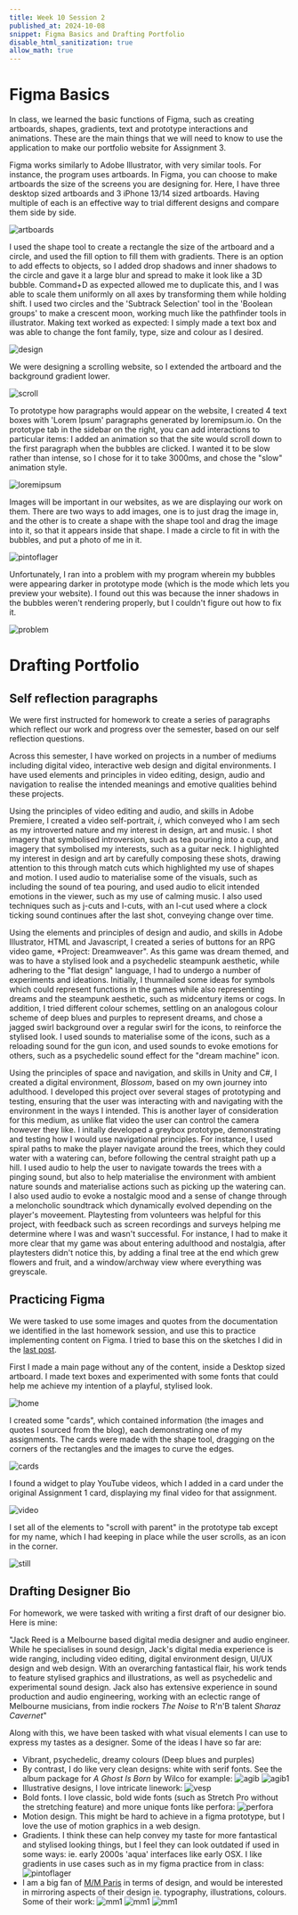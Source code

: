 ```yaml
---
title: Week 10 Session 2
published_at: 2024-10-08
snippet: Figma Basics and Drafting Portfolio
disable_html_sanitization: true
allow_math: true
---
```


# Figma Basics

In class, we learned the basic functions of Figma, such as creating artboards, shapes, gradients, text and prototype interactions and animations. These are the main things that we will need to know to use the application to make our portfolio website for Assignment 3. 

Figma works similarly to Adobe Illustrator, with very similar tools. For instance, the program uses artboards. In Figma, you can choose to make artboards the size of the screens you are designing for. Here, I have three desktop sized artboards and 3 iPhone 13/14 sized artboards. Having multiple of each is an effective way to trial different designs and compare them side by side.

![artboards](/w10s2/1.png)

I used the shape tool to create a rectangle the size of the artboard and a circle, and used the fill option to fill them with gradients. There is an option to add effects to objects, so I added drop shadows and inner shadows to the circle and gave it a large blur and spread to make it look like a 3D bubble. Command+D as expected allowed me to duplicate this, and I was able to scale them uniformly on all axes by transforming them while holding shift. I used two circles and the 'Subtrack Selection' tool in the 'Boolean groups' to make a crescent moon, working much like the pathfinder tools in illustrator. Making text worked as expected: I simply made a text box and was able to change the font family, type, size and colour as I desired.

![design](/w10s2/2.png)

We were designing a scrolling website, so I extended the artboard and the background gradient lower.

![scroll](/w10s2/3.png)

To prototype how paragraphs would appear on the website, I created 4 text boxes with 'Lorem Ipsum' paragraphs generated by loremipsum.io. On the prototype tab in the sidebar on the right, you can add interactions to particular items: I added an animation so that the site would scroll down to the first paragraph when the bubbles are clicked. I wanted it to be slow rather than intense, so I chose for it to take 3000ms, and chose the "slow" animation style. 

![loremipsum](/w10s2/4.png)

Images will be important in our websites, as we are displaying our work on them. There are two ways to add images, one is to just drag the image in, and the other is to create a shape with the shape tool and drag the image into it, so that it appears inside that shape. I made a circle to fit in with the bubbles, and put a photo of me in it.

![pintoflager](/w10s2/6.png)

Unfortunately, I ran into a problem with my program wherein my bubbles were appearing darker in prototype mode (which is the mode which lets you preview your website). I found out this was because the inner shadows in the bubbles weren't rendering properly, but I couldn't figure out how to fix it.

![problem](/w10s2/5.png)

# Drafting Portfolio

## Self reflection paragraphs

We were first instructed for homework to create a series of paragraphs which reflect our work and progress over the semester, based on our self reflection questions.

Across this semester, I have worked on projects in a number of mediums including digital video, interactive web design and digital environments. I have used elements and principles in video editing, design, audio and navigation to realise the intended meanings and emotive qualities behind these projects. 

Using the principles of video editing and audio, and skills in Adobe Premiere, I created a video self-portrait, *i*, which conveyed who I am sech as my introverted nature and my interest in design, art and music. I shot imagery that symbolised introversion, such as tea pouring into a cup, and imagery that symbolised my interests, such as a guitar neck. I highlighted my interest in design and art by carefully composing these shots, drawing attention to this through match cuts which highlighted my use of shapes and motion. I used audio to materialise some of the visuals, such as including the sound of tea pouring, and used audio to elicit intended emotions in the viewer, such as my use of calming music. I also used techniques such as j-cuts and l-cuts, with an l-cut used where a clock ticking sound continues after the last shot, conveying change over time.

Using the elements and principles of design and audio, and skills in Adobe Illustrator, HTML and Javascript, I created a series of buttons for an RPG video game, *Project: Dreamweaver". As this game was dream themed, and was to have a stylised look and a psychedelic steampunk aesthetic, while adhering to the "flat design" language, I had to undergo a number of experiments and ideations. Initially, I thumnailed some ideas for symbols which could represent functions in the games while also representing dreams and the steampunk aesthetic, such as midcentury items or cogs. In addition, I tried different colour schemes, settling on an analogous colour scheme of deep blues and purples to represent dreams, and chose a jagged swirl background over a regular swirl for the icons, to reinforce the stylised look. I used sounds to materialise some of the icons, such as a reloading sound for the gun icon, and used sounds to evoke emotions for others, such as a psychedelic sound effect for the "dream machine" icon.

Using the principles of space and navigation, and skills in Unity and C#, I created a digital environment, *Blossom*, based on my own journey into adulthood. I developed this project over several stages of prototyping and testing, ensuring that the user was interacting with and navigating with the environment in the ways I intended. This is another layer of consideration for this medium, as unlike flat video the user can control the camera however they like. I initally developed a greybox prototype, demonstrating and testing how I would use navigational principles. For instance, I used   spiral paths to make the player navigate around the trees, which they could water with a watering can, before following the central straight path up a hill. I used audio to help the user to navigate towards the trees with a pinging sound, but also to help materialise the environment with ambient nature sounds and materialise actions such as picking up the watering can. I also used audio to evoke a nostalgic mood and a sense of change through a meloncholic soundtrack which dynamically evolved depending on the player's moveement. Playtesting from volunteers was helpful for this project, with feedback such as screen recordings and surveys helping me determine where I was and wasn't successful. For instance, I had to make it more clear that my game was about entering adulthood and nostalgia, after playtesters didn't notice this, by adding a final tree at the end which grew flowers and fruit, and a window/archway view where everything was greyscale. 

## Practicing Figma

We were tasked to use some images and quotes from the documentation we identified in the last homework session, and use this to practice implementing content on Figma. I tried to base this on the sketches I did in the [last post](https://jackreed050-dms1-blog-55.deno.dev/w10s1). 

First I made a main page without any of the content, inside a Desktop sized artboard. I made text boxes and experimented with some fonts that could help me achieve my intention of a playful, stylised look. 

![home](/w10s2/7.png)

I created some "cards", which contained information (the images and quotes I sourced from the blog), each demonstrating one of my assignments. The cards were made with the shape tool, dragging on the corners of the rectangles and the images to curve the edges.

![cards](/w10s2/8.png)

I found a widget to play YouTube videos, which I added in a card under the original Assignment 1 card, displaying my final video for that assignment.

![video](/w10s2/9.png)

I set all of the elements to "scroll with parent" in the prototype tab except for my name, which I had keeping in place while the user scrolls, as an icon in the corner. 

![still](/w10s2/10.png)

## Drafting Designer Bio

For homework, we were tasked with writing a first draft of our designer bio. Here is mine:

"Jack Reed is a Melbourne based digital media designer and audio engineer. While he specialises in sound design, Jack's digital media experience is wide ranging, including video editing, digital environment design, UI/UX design and web design. With an overarching fantastical flair, his work tends to feature stylised graphics and illustrations, as well as psychedelic and experimental sound design. Jack also has extensive experience in sound production and audio engineering, working with an eclectic range of Melbourne musicians, from indie rockers *The Noise* to R'n'B talent *Sharaz Cavernet*"

Along with this, we have been tasked with what visual elements I can use to express my tastes as a designer. Some of the ideas I have so far are:

* Vibrant, psychedelic, dreamy colours (Deep blues and purples)
* By contrast, I do like very clean designs: white with serif fonts. See the album package for *A Ghost Is Born* by Wilco for example:
![agib](https://upload.wikimedia.org/wikipedia/en/5/5f/WilcoAGhostIsBorn.jpg)
![agib1](https://i0.wp.com/dnadel.com/wp-content/uploads/2004/07/5889-max.jpg)
* Illustrative designs, I love intricate linework: 
![vesp](https://upload.wikimedia.org/wikipedia/en/thumb/1/14/Bj%C3%B6rk_-_Vespertine_album_cover.png/220px-Bj%C3%B6rk_-_Vespertine_album_cover.png)
* Bold fonts. I love classic, bold wide fonts (such as Stretch Pro without the stretching feature) and more unique fonts like perfora:
![perfora](https://cdn.myfonts.net/cdn-cgi/image/width=417,height=208,fit=contain,format=auto/images/pim/10004/61Ir8CpPcQ9Q0pDouGgmV61g_0c9fdb23af352631707ba4d2e0fc3c50.png)
* Motion design. This might be hard to achieve in a figma prototype, but I love the use of motion graphics in a web design.
* Gradients. I think these can help convey my taste for more fantastical and stylised looking things, but I feel they can look outdated if used in some ways: ie. early 2000s 'aqua' interfaces like early OSX. I like gradients in use cases such as in my figma practice from in class:
![pintoflager](/w10s2/6.png)
* I am a big fan of [M/M Paris](https://www.instagram.com/mmparisdotcom) in terms of design, and would be interested in mirroring aspects of their design ie. typography, illustrations, colours. Some of their work:
![mm1](https://encrypted-tbn0.gstatic.com/images?q=tbn:ANd9GcQ3khV42l58S9MQd99AwfgyY2-y7i4IaWd2CQ&s) 
![mm1](https://i0.wp.com/tokyotypedirectorsclub.org/wp-content/uploads/2020/02/05_Non-members-Prize_a-1.jpg?fit=1022%2C1500&ssl=1) 
![mm1](https://media.hero-magazine.com/wp-content/uploads/2020/10/14105034/M2M_Sarah-Morris_Strange-Magic.jpg) 






